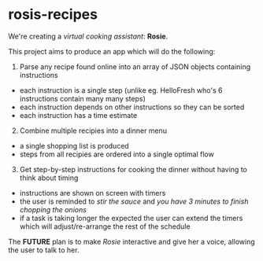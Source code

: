 # rosis-recipes

We're creating a *virtual cooking assistant*: __Rosie__.

This project aims to produce an app which will do the following:

1. Parse any recipe found online into an array of JSON objects containing instructions
 - each instruction is a single step (unlike eg. HelloFresh who's 6 instructions contain many many steps)
 - each instruction depends on other instructions so they can be sorted
 - each instruction has a time estimate

2. Combine multiple recipies into a dinner menu
 - a single shopping list is produced
 - steps from all recipies are ordered into a single optimal flow

3. Get step-by-step instructions for cooking the dinner without having to think about timing
 - instructions are shown on screen with timers
 - the user is reminded to *stir the sauce* and *you have 3 minutes to finish chopping the onions*
 - if a task is taking longer the expected the user can extend the timers which will adjust/re-arrange the rest of the schedule

The **FUTURE** plan is to make *Rosie* interactive and give her a voice, allowing the user to talk to her.

